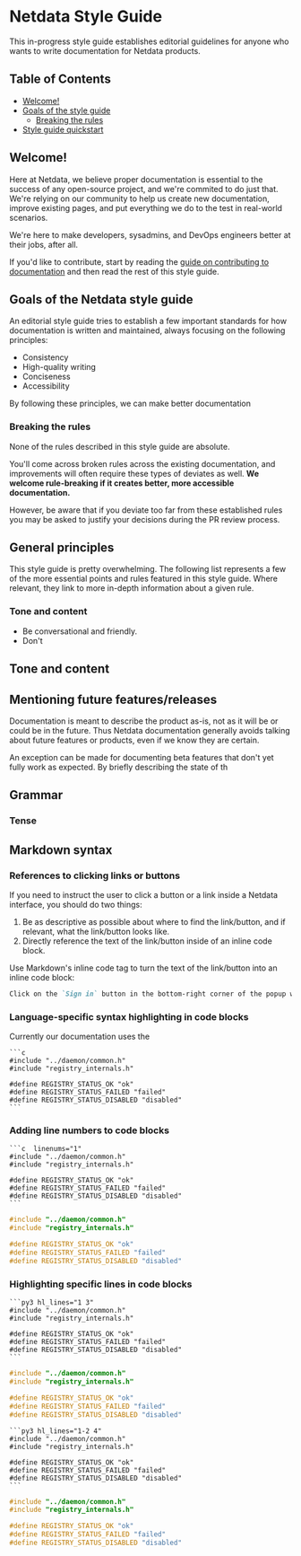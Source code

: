 # Netdata Style Guide

This in-progress style guide establishes editorial guidelines for anyone who wants to write documentation for Netdata products.

## Table of Contents

- [Welcome!](#welcome)
- [Goals of the style guide](#goals-of-the-Netdata-style-guide)
  - [Breaking the rules](#breaking-the-rules)
- [Style guide quickstart](#style-guide-quickstart)


## Welcome!

Here at Netdata, we believe proper documentation is essential to the success of any open-source project, and we're commited to do just that. We're relying on our community to help us create new documentation, improve existing pages, and put everything we do to the test in real-world scenarios.

We're here to make developers, sysadmins, and DevOps engineers better at their jobs, after all.

If you'd like to contribute, start by reading the [guide on contributing to documentation](contributing.md) and then read the rest of this style guide.


## Goals of the Netdata style guide

An editorial style guide tries to establish a few important standards for how documentation is written and maintained, always focusing on the following principles:

- Consistency
- High-quality writing
- Conciseness
- Accessibility

By following these principles, we can make better documentation 


### Breaking the rules

None of the rules described in this style guide are absolute.

You'll come across broken rules across the existing documentation, and improvements will often require these types of deviates as well. **We welcome rule-breaking if it creates better, more accessible documentation.**

However, be aware that if you deviate too far from these established rules you may be asked to justify your decisions during the PR review process.


## General principles

This style guide is pretty overwhelming. The following list represents a few of the more essential points and rules featured in this style guide. Where relevant, they link to more in-depth information about a given rule.

### Tone and content

  - Be conversational and friendly.
  - Don't 



## Tone and content



## Mentioning future features/releases

Documentation is meant to describe the product as-is, not as it will be or could be in the future. Thus Netdata documentation generally avoids talking about future features or products, even if we know they are certain.

An exception can be made for documenting beta features that don't yet fully work as expected. By briefly describing the state of th


## Grammar 

### Tense



## Markdown syntax

### References to clicking links or buttons

If you need to instruct the user to click a button or a link inside a Netdata interface, you should do two things:

1. Be as descriptive as possible about where to find the link/button, and if relevant, what the link/button looks like.
2. Directly reference the text of the link/button inside of an inline code block.

Use Markdown's inline code tag to turn the text of the link/button into an inline code block:

``` markdown
Click on the `Sign in` button in the bottom-right corner of the popup window.
```


### Language-specific syntax highlighting in code blocks

Currently our documentation uses the 

````
```c
#include "../daemon/common.h"
#include "registry_internals.h"

#define REGISTRY_STATUS_OK "ok"
#define REGISTRY_STATUS_FAILED "failed"
#define REGISTRY_STATUS_DISABLED "disabled"
```
````


### Adding line numbers to code blocks

````
```c  linenums="1"
#include "../daemon/common.h"
#include "registry_internals.h"

#define REGISTRY_STATUS_OK "ok"
#define REGISTRY_STATUS_FAILED "failed"
#define REGISTRY_STATUS_DISABLED "disabled"
```
````

```c  linenums="1"
#include "../daemon/common.h"
#include "registry_internals.h"

#define REGISTRY_STATUS_OK "ok"
#define REGISTRY_STATUS_FAILED "failed"
#define REGISTRY_STATUS_DISABLED "disabled"
```

### Highlighting specific lines in code blocks

````
```py3 hl_lines="1 3"
#include "../daemon/common.h"
#include "registry_internals.h"

#define REGISTRY_STATUS_OK "ok"
#define REGISTRY_STATUS_FAILED "failed"
#define REGISTRY_STATUS_DISABLED "disabled"
```
````

```c hl_lines="1 3"
#include "../daemon/common.h"
#include "registry_internals.h"

#define REGISTRY_STATUS_OK "ok"
#define REGISTRY_STATUS_FAILED "failed"
#define REGISTRY_STATUS_DISABLED "disabled"
```

````
```py3 hl_lines="1-2 4"
#include "../daemon/common.h"
#include "registry_internals.h"

#define REGISTRY_STATUS_OK "ok"
#define REGISTRY_STATUS_FAILED "failed"
#define REGISTRY_STATUS_DISABLED "disabled"
```
````

```c hl_lines="1-2 4"
#include "../daemon/common.h"
#include "registry_internals.h"

#define REGISTRY_STATUS_OK "ok"
#define REGISTRY_STATUS_FAILED "failed"
#define REGISTRY_STATUS_DISABLED "disabled"
```